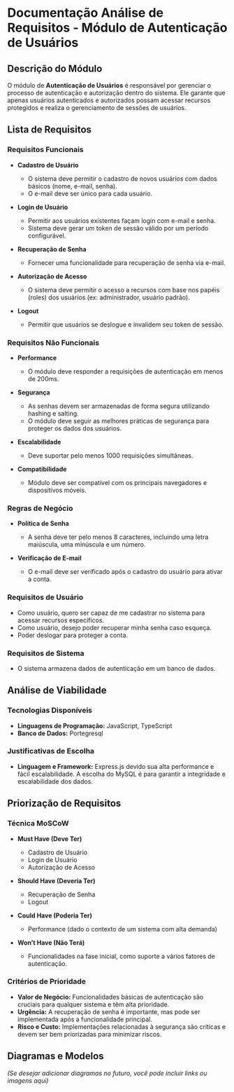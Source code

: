 # Documentação Análise de Requisitos - Módulo de Autenticação de Usuários

## Descrição do Módulo

O módulo de **Autenticação de Usuários** é responsável por gerenciar o processo de autenticação e autorização dentro do sistema. Ele garante que apenas usuários autenticados e autorizados possam acessar recursos protegidos e realiza o gerenciamento de sessões de usuários.

## Lista de Requisitos

### Requisitos Funcionais
- **Cadastro de Usuário**
  - O sistema deve permitir o cadastro de novos usuários com dados básicos (nome, e-mail, senha).
  - O e-mail deve ser único para cada usuário.

- **Login de Usuário**
  - Permitir aos usuários existentes façam login com e-mail e senha.
  - Sistema deve gerar um token de sessão válido por um período configurável.

- **Recuperação de Senha**
  - Fornecer uma funcionalidade para recuperação de senha via e-mail.

- **Autorização de Acesso**
  - O sistema deve permitir o acesso a recursos com base nos papéis (roles) dos usuários (ex: administrador, usuário padrão).

- **Logout**
  - Permitir que usuários se deslogue e invalidem seu token de sessão.

### Requisitos Não Funcionais
- **Performance**
  - O módulo deve responder a requisições de autenticação em menos de 200ms.

- **Segurança**
  - As senhas devem ser armazenadas de forma segura utilizando hashing e salting.
  - O módulo deve seguir as melhores práticas de segurança para proteger os dados dos usuários.

- **Escalabilidade**
  - Deve suportar pelo menos 1000 requisições simultâneas.

- **Compatibilidade**
  - Módulo deve ser compatível com os principais navegadores e dispositivos móveis.

### Regras de Negócio
- **Política de Senha**
  - A senha deve ter pelo menos 8 caracteres, incluindo uma letra maiúscula, uma minúscula e um número.

- **Verificação de E-mail**
  - O e-mail deve ser verificado após o cadastro do usuário para ativar a conta.

### Requisitos de Usuário
- Como usuário, quero ser capaz de me cadastrar no sistema para acessar recursos específicos.
- Como usuário, desejo poder recuperar minha senha caso esqueça.
- Poder deslogar para proteger a conta.

### Requisitos de Sistema
- O sistema armazena dados de autenticação em um banco de dados.

## Análise de Viabilidade

### Tecnologias Disponíveis
- **Linguagens de Programação:** JavaScript, TypeScript
- **Banco de Dados:** Portegresql

### Justificativas de Escolha
- **Linguagem e Framework:** Express.js devido sua alta performance e fácil escalabilidade. A escolha do MySQL é para garantir a integridade e escalabilidade dos dados.

## Priorização de Requisitos

### Técnica MoSCoW
- **Must Have (Deve Ter)**
  - Cadastro de Usuário
  - Login de Usuário
  - Autorização de Acesso

- **Should Have (Deveria Ter)**
  - Recuperação de Senha
  - Logout

- **Could Have (Poderia Ter)**
  - Performance (dado o contexto de um sistema com alta demanda)

- **Won’t Have (Não Terá)**
  - Funcionalidades na fase inicial, como suporte a vários fatores de autenticação.

### Critérios de Prioridade
- **Valor de Negócio:** Funcionalidades básicas de autenticação são cruciais para qualquer sistema e têm alta prioridade.
- **Urgência:** A recuperação de senha é importante, mas pode ser implementada após a funcionalidade principal.
- **Risco e Custo:** Implementações relacionadas à segurança são críticas e devem ser bem priorizadas para minimizar riscos.

## Diagramas e Modelos

*(Se desejar adicionar diagramas no futuro, você pode incluir links ou imagens aqui)*

